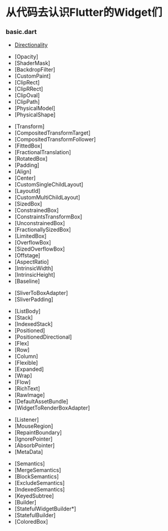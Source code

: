 从代码去认识Flutter的Widget们
========

### basic.dart

<!-- BIDIRECTIONAL TEXT SUPPORT-->
* [Directionality](basic/directionality.md) 
<!-- PAINTING NODES -->
* [Opacity]
* [ShaderMask]
* [BackdropFilter]
* [CustomPaint]
* [ClipRect]
* [ClipRRect]
* [ClipOval]
* [ClipPath]
* [PhysicalModel]
* [PhysicalShape]
<!-- POSITIONING AND SIZING NODES -->
* [Transform]
* [CompositedTransformTarget]
* [CompositedTransformFollower]
* [FittedBox]
* [FractionalTranslation]
* [RotatedBox]
* [Padding]
* [Align]
* [Center]
* [CustomSingleChildLayout]
* [LayoutId]
* [CustomMultiChildLayout]
* [SizedBox]
* [ConstrainedBox]
* [ConstraintsTransformBox]
* [UnconstrainedBox]
* [FractionallySizedBox]
* [LimitedBox]
* [OverflowBox]
* [SizedOverflowBox]
* [Offstage]
* [AspectRatio]
* [IntrinsicWidth]
* [IntrinsicHeight]
* [Baseline]
<!-- SLIVERS -->
* [SliverToBoxAdapter]
* [SliverPadding]
<!-- LAYOUT NODES-->
* [ListBody]
* [Stack]
* [IndexedStack]
* [Positioned]
* [PositionedDirectional]
* [Flex]
* [Row]
* [Column]
* [Flexible]
* [Expanded]
* [Wrap]
* [Flow]
* [RichText]
* [RawImage]
* [DefaultAssetBundle]
* [WidgetToRenderBoxAdapter]
<!-- EVENT HANDLING -->
* [Listener]
* [MouseRegion]
* [RepaintBoundary]
* [IgnorePointer]
* [AbsorbPointer]
* [MetaData]
<!-- UTILITY NODES -->
* [Semantics]
* [MergeSemantics]
* [BlockSemantics]
* [ExcludeSemantics]
* [IndexedSemantics]
* [KeyedSubtree]
* [Builder]
* [StatefulWidgetBuilder*]
* [StatefulBuilder]
* [ColoredBox]
